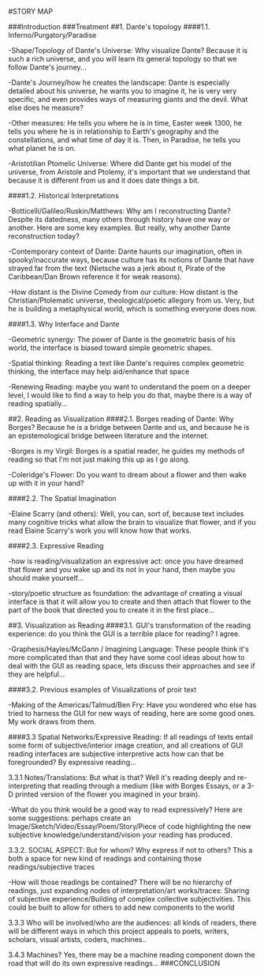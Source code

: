 #STORY MAP    

###Introduction
###Treatment
##1. Dante's topology
####1.1. Inferno/Purgatory/Paradise

  -Shape/Topology of Dante's Universe: Why visualize Dante? Because it is such a rich universe, and you will learn its general topology so that we follow Dante's journey... 
	
  -Dante's Journey/how he creates the landscape: Dante is especially detailed about his universe, he wants you to imagine it, he is very very specific, and even provides ways of measuring giants and the devil. What else does he measure?
  
  -Other measures: He tells you where he is in time, Easter week 1300, he tells you where he is in relationship to Earth's geography and the constellations, and what time of day it is. Then, in Paradise, he tells you what planet he is on.

  -Aristotilian Ptomelic Universe: Where did Dante get his model of the universe, from Aristole and Ptolemy, it's important that we understand that because it is different from us and it does date things a bit.
  
####1.2. Historical Interpretations

   -Botticelli/Galileo/Ruskin/Matthews: Why am I reconstructing Dante? Despite its datedness, many others through history have one way or another. Here are some key examples. But really, why another Dante reconstruction today?

   -Contemporary context of Dante: Dante haunts our imagination, often in spooky/inaccurate ways, because culture has its notions of Dante that have strayed far from the text (Nietsche was a jerk about it, Pirate of the Caribbean/Dan Brown reference it for weak reasons).

   -How distant is the Divine Comedy from our culture: How distant is the Christian/Ptolematic universe, theological/poetic allegory from us. Very, but he is building a metaphysical world, which is something everyone does now.
   
####1.3. Why Interface and Dante
	
   -Geometric synergy: The power of Dante is the geometric basis of his world, the interface is biased toward simple geometric shapes.

   -Spatial thinking: Reading a text like Dante's requires complex geometric thinking, the interface may help aid/enhance that space

   -Renewing Reading: maybe you want to understand the poem on a deeper level, I would like to find a way to help you do that, maybe there is a way of reading spatially...

##2. Reading as Visualization
####2.1. Borges reading of Dante: Why Borges? Because he is a bridge between Dante and us, and because he is an epistemological bridge between literature and the internet.

   -Borges is my Virgil: Borges is a spatial reader, he guides my methods of reading so that I'm not just making this up as I go along.
   
   -Coleridge's Flower: Do you want to dream about a flower and then wake up with it in your hand?
   
####2.2. The Spatial Imagination

   -Elaine Scarry (and others): Well, you can, sort of, because text includes many cognitive tricks what allow the brain to visualize that flower, and if you read Elaine Scarry's work you will know how that works.
   
####2.3. Expressive Reading

   -how is reading/visualization an expressive act: once you have dreamed that flower and you wake up and its not in your hand, then maybe you should make yourself...

   -story/poetic structure as foundation: the advantage of creating a visual interface is that it will allow you to create and then attach that flower to the part of the book that directed you to create it in the first place...

##3. Visualization as Reading
####3.1. GUI's transformation of the reading experience: do you think the GUI is a terrible place for reading? I agree.

   -Graphesis/Hayles/McGann / Imagining Language: These people think it's more complicated than that and they have some cool ideas about how to deal with the GUI as reading space, lets discuss their approaches and see if they are helpful...

####3.2. Previous examples of Visualizations of proir text

   -Making of the Americas/Talmud/Ben Fry: Have you wondered who else has tried to harness the GUI for new ways of reading, here are some good ones. My work draws from them.

####3.3 Spatial Networks/Expressive Reading: If all readings of texts entail some form of subjective/interior image creation, and all creations of GUI reading interfaces are subjective interpretive acts how can that be foregrounded? By expressive reading... 

   3.3.1 Notes/Translations: But what is that? Well it's reading deeply and re-interpreting that reading through a medium (like with Borges Essays, or a 3-D printed version of the flower you imagined in your brain). 

   -What do you think would be a good way to read expressively? Here are some suggestions: perhaps create an Image/Sketch/Video/Essay/Poem/Story/Piece of code highlighting the new subjective knowledge/understand/vision your reading has produced.
   
   3.3.2. SOCIAL ASPECT: But for whom? Why express if not to others? This a both a space for new kind of readings and containing those readings/subjective traces

   -How will those readings be contained? There will be no hierarchy of readings, just expanding nodes of interpretation/art works/traces: Sharing of subjective experience/Building of complex collective subjectivities. This could be built to allow for others to add new components to the world
   
   3.3.3 Who will be involved/who are the audiences: all kinds of readers, there will be different ways in which this project appeals to poets, writers, scholars, visual artists, coders, machines..

   3.4.3 Machines? Yes, there may be a machine reading component down the road that will do its own expressive readings...
###CONCLUSION